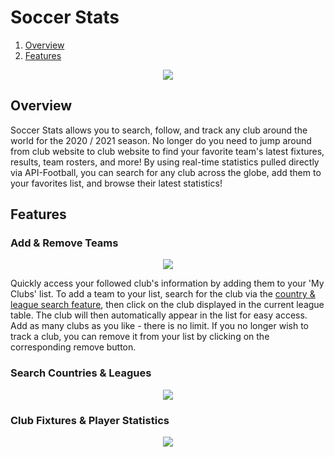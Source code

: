 # Soccer Stats #

1. [Overview](#overview)
2. [Features](#features)

<p align="center"><img src="https://i.imgur.com/GMB74Ka.png"></p>

## Overview

Soccer Stats allows you to search, follow, and track any club around the world for the 2020 / 2021 season. No longer do you need to jump around from club website to club website to find your favorite team's latest fixtures, results, team rosters, and more! By using real-time statistics pulled directly via API-Football, you can search for any club across the globe, add them to your favorites list, and browse their latest statistics!

## Features

### Add & Remove Teams
<p align="center"><img src="https://media.giphy.com/media/7Eh9Ybna9Gw9NwQKDl/giphy.gif"></p>

Quickly access your followed club's information by adding them to your 'My Clubs' list. To add a team to your list, search for the club via the [country & league search feature](#search-countries--leagues), then click on the club displayed in the current league table. The club will then automatically appear in the list for easy access. Add as many clubs as you like - there is no limit. If you no longer wish to track a club, you can remove it from your list by clicking on the corresponding remove button.

### Search Countries & Leagues
<p align="center"><img src="https://media.giphy.com/media/q6vKDPvdgwUktIXuqz/giphy.gif"></p>


### Club Fixtures & Player Statistics
<p align="center"><img src="https://media.giphy.com/media/lLESmb4K6uoGazEjYA/giphy.gif"></p>


